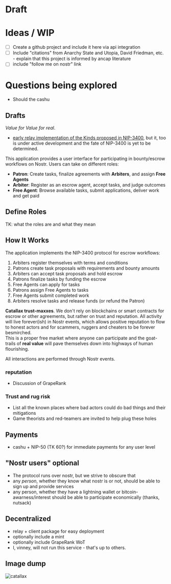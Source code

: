# Draft

# Ideas / WIP

- [ ] Create a github project and include it here via api integration
- [ ] Include "citations" from Anarchy State and Utopia, David Friedman, etc. - explain that this project is informed by ancap literature
- [ ] include "follow me on nostr" link

# Questions being explored

- Should the cashu

## Drafts

_Value for Value for real_.

- [early relay implementation of the Kinds proposed in NIP-3400](https://github.com/vcavallo/khatru/blob/escrow/nip100.md), but it, too is under active development and the fate of NIP-3400 is yet to be determined.

This application provides a user interface for participating in bounty/escrow workflows on Nostr. Users can take on different roles:

- **Patron**: Create tasks, finalize agreements with **Arbiters**, and assign **Free Agents**
- **Arbiter**: Register as an escrow agent, accept tasks, and judge outcomes
- **Free Agent**: Browse available tasks, submit applications, deliver work and get paid

## Define Roles

TK: what the roles are and what they mean

## How It Works

The application implements the NIP-3400 protocol for escrow workflows:

1. Arbiters register themselves with terms and conditions
2. Patrons create task proposals with requirements and bounty amounts
3. Arbiters can accept task proposals and hold escrow
4. Patrons finalize tasks by funding the escrow
5. Free Agents can apply for tasks
6. Patrons assign Free Agents to tasks
7. Free Agents submit completed work
8. Arbiters resolve tasks and release funds (or refund the Patron)

**Catallax trust-maxxes**. We don't rely on blockchains or smart contracts for escrow or other agreements, but rather on trust and reputation. All activity will live forever(ish) in Nostr events, which allows positive reputation to flow to honest actors and for scammers, ruggers and cheaters to be forever besmirched.  
This is a proper free market where anyone can participate and the goat-trails of **real value** will pave themselves down into highways of human flourishing.

All interactions are performed through Nostr events.

### reputation

- Discussion of GrapeRank

### Trust and rug risk

- List all the known places where bad actors could do bad things and their mitigations
- Game theorists and red-teamers are invited to help plug these holes

## Payments

- cashu + NIP-50 (TK 60?) for immediate payments for any user level

## "Nostr users" optional

- The protocol runs over nostr, but we strive to obscure that
- any _person_, whether they know what nostr is or not, should be able to sign up and provide services
- any person, whether they have a lightning wallet or bitcoin-awarness/interest should be able to participate economically (thanks, nutsack)

## Decentralized

- relay + client package for easy deployment
- optionally include a mint
- optionally include GrapeRank WoT
- I, vinney, will not run this service - that's up to others.

## Image dump

![catallax](https://github.com/user-attachments/assets/6561b70c-b3cc-496b-86ea-33cc9c48cd62)
